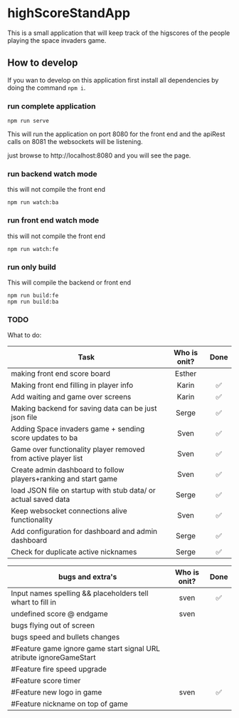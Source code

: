 # highScoreStandApp

This is a small application that will keep track of the higscores of the people playing the space invaders game.

## How to develop

If you wan to develop on this application first install all dependencies by doing the command `npm i`.

### run complete application

```cli
npm run serve
```

This will run the application on port 8080 for the front end and the apiRest calls on 8081 the websockets will be listening.  

just browse to http://localhost:8080 and you will see the page.

### run backend watch mode

this will not compile the front end

```cli
npm run watch:ba
```

### run front end watch mode

this will not compile the front end

```cli
npm run watch:fe
```

### run only build

This will compile the backend or front end

```cli
npm run build:fe
npm run build:ba
```

### TODO

What to do:

| Task                                                                    | Who is onit?  | Done                   |
| ----------------------------------------------------------------------- |:-------------:| :---------------------:|
| making front end score board                                            | Esther        |                        |
| Making front end filling in player info                                 | Karin         | :white_check_mark:     |
| Add waiting and game over screens                                       | Karin         | :white_check_mark:     |
| Making backend for saving data can be just json file                    | Serge         | :white_check_mark:     |
| Adding Space invaders game + sending score updates to ba                | Sven          | :white_check_mark:     |
| Game over functionality player removed from active player list          | Sven          | :white_check_mark:     |
| Create admin dashboard to follow players+ranking and start game         | Sven          | :white_check_mark:     |
| load JSON file on startup with stub data/ or actual saved data          | Serge         | :white_check_mark:     |
| Keep websocket connections alive functionality                          | Sven          | :white_check_mark:     |
| Add configuration for dashboard and admin dashboard                     | Serge         | :white_check_mark:     |
| Check for duplicate active nicknames                                    | Serge         | :white_check_mark:     |

| bugs and extra's                                                        | Who is onit?  | Done                   |
| ----------------------------------------------------------------------- |:-------------:| :---------------------:|
| Input names spelling && placeholders tell whart to fill in              | sven          | :white_check_mark:     |
| undefined score @ endgame                                               | sven          |                        |
| bugs flying out of screen                                               |               |                        |
| bugs speed and bullets changes                                          |               |                        |
| #Feature game ignore game start signal  URL atribute ignoreGameStart    |               |                        |
| #Feature fire speed upgrade                                             |               |                        |
| #Feature score timer                                                    |               |                        |
| #Feature new logo in game                                               | sven          | :white_check_mark:     |
| #Feature nickname on top of game                                        |               |                        |
